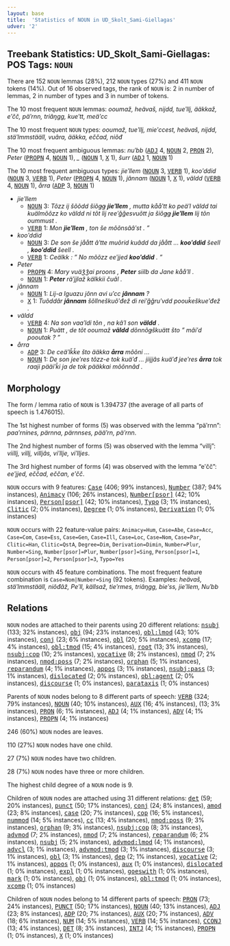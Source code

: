 ```yaml
---
layout: base
title:  'Statistics of NOUN in UD_Skolt_Sami-Giellagas'
udver: '2'
---
```


## Treebank Statistics: UD_Skolt_Sami-Giellagas: POS Tags: `NOUN`

There are 152 `NOUN` lemmas (28%), 212 `NOUN` types (27%) and 411 `NOUN` tokens (14%).
Out of 16 observed tags, the rank of `NOUN` is: 2 in number of lemmas, 2 in number of types and 3 in number of tokens.

The 10 most frequent `NOUN` lemmas: <em>ooumaž, heävaš, nijdd, tueʹllj, ääkkaž, eʹčč, päʹrnn, triâŋgg, kueʹtt, meäʹcc</em>

The 10 most frequent `NOUN` types:  <em>ooumaž, tueʹllj, mieʹccest, heävaš, nijdd, stäʹlmmstääll, vuâra, ääkka, eččad, niõđ</em>

The 10 most frequent ambiguous lemmas: <em>nuʹbb</em> (<tt><a href="sms_giellagas-pos-ADJ.html">ADJ</a></tt> 4, <tt><a href="sms_giellagas-pos-NOUN.html">NOUN</a></tt> 2, <tt><a href="sms_giellagas-pos-PRON.html">PRON</a></tt> 2), <em>Peter</em> (<tt><a href="sms_giellagas-pos-PROPN.html">PROPN</a></tt> 4, <tt><a href="sms_giellagas-pos-NOUN.html">NOUN</a></tt> 1), <em>_</em> (<tt><a href="sms_giellagas-pos-NOUN.html">NOUN</a></tt> 1, <tt><a href="sms_giellagas-pos-X.html">X</a></tt> 1), <em>šurr</em> (<tt><a href="sms_giellagas-pos-ADJ.html">ADJ</a></tt> 1, <tt><a href="sms_giellagas-pos-NOUN.html">NOUN</a></tt> 1)

The 10 most frequent ambiguous types:  <em>jieʹllem</em> (<tt><a href="sms_giellagas-pos-NOUN.html">NOUN</a></tt> 3, <tt><a href="sms_giellagas-pos-VERB.html">VERB</a></tt> 1), <em>kooʹddid</em> (<tt><a href="sms_giellagas-pos-NOUN.html">NOUN</a></tt> 3, <tt><a href="sms_giellagas-pos-VERB.html">VERB</a></tt> 1), <em>Peter</em> (<tt><a href="sms_giellagas-pos-PROPN.html">PROPN</a></tt> 4, <tt><a href="sms_giellagas-pos-NOUN.html">NOUN</a></tt> 1), <em>jânnam</em> (<tt><a href="sms_giellagas-pos-NOUN.html">NOUN</a></tt> 1, <tt><a href="sms_giellagas-pos-X.html">X</a></tt> 1), <em>väldd</em> (<tt><a href="sms_giellagas-pos-VERB.html">VERB</a></tt> 4, <tt><a href="sms_giellagas-pos-NOUN.html">NOUN</a></tt> 1), <em>årra</em> (<tt><a href="sms_giellagas-pos-ADP.html">ADP</a></tt> 3, <tt><a href="sms_giellagas-pos-NOUN.html">NOUN</a></tt> 1)


* <em>jieʹllem</em>
  * <tt><a href="sms_giellagas-pos-NOUN.html">NOUN</a></tt> 3: <em>Tõzz ij šõõdd šiõǥǥ <b>jieʹllem</b> , mutta kååʹtt ko peäʹl väldd tai kuälmõõzz ko väldd ni tõt lij reeʹǧǧesvuõtt ja šiõǥǥ <b>jieʹllem</b> lij tõn oummust .</em>
  * <tt><a href="sms_giellagas-pos-VERB.html">VERB</a></tt> 1: <em>Mon <b>jieʹllem</b> , ton še mõõnsââʹst . ”</em>
* <em>kooʹddid</em>
  * <tt><a href="sms_giellagas-pos-NOUN.html">NOUN</a></tt> 3: <em>De son še jåått âʹtte muõrid kuâdd da jåått ... <b>kooʹddid</b> šeell , <b>kooʹddid</b> šeell .</em>
  * <tt><a href="sms_giellagas-pos-VERB.html">VERB</a></tt> 1: <em>Ceälkk : ” No mõõzz eeʹjjed <b>kooʹddid</b> . ”</em>
* <em>Peter</em>
  * <tt><a href="sms_giellagas-pos-PROPN.html">PROPN</a></tt> 4: <em>Mary vuäǯǯai proons , <b>Peter</b> siilb da Jane kååʹll .</em>
  * <tt><a href="sms_giellagas-pos-NOUN.html">NOUN</a></tt> 1: <em><b>Peter</b> räʹjjlaž kälkkii čuâl .</em>
* <em>jânnam</em>
  * <tt><a href="sms_giellagas-pos-NOUN.html">NOUN</a></tt> 1: <em>Lij-a Iguazu jõnn avi uʹcc <b>jânnam</b> ?</em>
  * <tt><a href="sms_giellagas-pos-X.html">X</a></tt> 1: <em>Tuõddâr <b>jânnam</b> šõllneškuõʹđež di reiʹǧǧruʹvdd poouǩeškueʹđež .</em>
* <em>väldd</em>
  * <tt><a href="sms_giellagas-pos-VERB.html">VERB</a></tt> 4: <em>Na son vaaʹldi tõn , na kâʹl son <b>väldd</b> .</em>
  * <tt><a href="sms_giellagas-pos-NOUN.html">NOUN</a></tt> 1: <em>Puätt , de tõt ooumaž <b>väldd</b> dõnnõǥškuätt što ” mâiʹd pooutak ? ”</em>
* <em>årra</em>
  * <tt><a href="sms_giellagas-pos-ADP.html">ADP</a></tt> 3: <em>De ceäʹlǩǩe što ääkka <b>årra</b> mõõni ...</em>
  * <tt><a href="sms_giellagas-pos-NOUN.html">NOUN</a></tt> 1: <em>De son jeeʹres tõzz-e tok kuäʹđ ... jiijjâs kuäʹđ jeeʹres <b>årra</b> tok raaji pääiʹǩi ja de tok pääkkai mõõnnâd .</em>

## Morphology

The form / lemma ratio of `NOUN` is 1.394737 (the average of all parts of speech is 1.476015).

The 1st highest number of forms (5) was observed with the lemma “päʹrnn”: <em>paaʹrnines, pärnna, pärnnses, pääʹrn, päʹrnn</em>.

The 2nd highest number of forms (5) was observed with the lemma “villj”: <em>viillj, villj, villjâs, viʹllje, viʹlljes</em>.

The 3rd highest number of forms (4) was observed with the lemma “eʹčč”: <em>eeʹjjed, eččad, eččan, eʹčč</em>.

`NOUN` occurs with 9 features: <tt><a href="sms_giellagas-feat-Case.html">Case</a></tt> (406; 99% instances), <tt><a href="sms_giellagas-feat-Number.html">Number</a></tt> (387; 94% instances), <tt><a href="sms_giellagas-feat-Animacy.html">Animacy</a></tt> (106; 26% instances), <tt><a href="sms_giellagas-feat-Number-psor.html">Number[psor]</a></tt> (42; 10% instances), <tt><a href="sms_giellagas-feat-Person-psor.html">Person[psor]</a></tt> (42; 10% instances), <tt><a href="sms_giellagas-feat-Typo.html">Typo</a></tt> (3; 1% instances), <tt><a href="sms_giellagas-feat-Clitic.html">Clitic</a></tt> (2; 0% instances), <tt><a href="sms_giellagas-feat-Degree.html">Degree</a></tt> (1; 0% instances), <tt><a href="sms_giellagas-feat-Derivation.html">Derivation</a></tt> (1; 0% instances)

`NOUN` occurs with 22 feature-value pairs: `Animacy=Hum`, `Case=Abe`, `Case=Acc`, `Case=Com`, `Case=Ess`, `Case=Gen`, `Case=Ill`, `Case=Loc`, `Case=Nom`, `Case=Par`, `Clitic=Han`, `Clitic=QstA`, `Degree=Dim`, `Derivation=Dimin`, `Number=Plur`, `Number=Sing`, `Number[psor]=Plur`, `Number[psor]=Sing`, `Person[psor]=1`, `Person[psor]=2`, `Person[psor]=3`, `Typo=Yes`

`NOUN` occurs with 45 feature combinations.
The most frequent feature combination is `Case=Nom|Number=Sing` (92 tokens).
Examples: <em>heävaš, stäʹlmmstääll, niõđâž, Peʹll, källsaž, tieʹrmes, triâŋgg, bieʹss, jieʹllem, Nuʹbb</em>


## Relations

`NOUN` nodes are attached to their parents using 20 different relations: <tt><a href="sms_giellagas-dep-nsubj.html">nsubj</a></tt> (133; 32% instances), <tt><a href="sms_giellagas-dep-obj.html">obj</a></tt> (94; 23% instances), <tt><a href="sms_giellagas-dep-obl-lmod.html">obl:lmod</a></tt> (43; 10% instances), <tt><a href="sms_giellagas-dep-conj.html">conj</a></tt> (23; 6% instances), <tt><a href="sms_giellagas-dep-obl.html">obl</a></tt> (20; 5% instances), <tt><a href="sms_giellagas-dep-xcomp.html">xcomp</a></tt> (17; 4% instances), <tt><a href="sms_giellagas-dep-obl-tmod.html">obl:tmod</a></tt> (15; 4% instances), <tt><a href="sms_giellagas-dep-root.html">root</a></tt> (13; 3% instances), <tt><a href="sms_giellagas-dep-nsubj-cop.html">nsubj:cop</a></tt> (10; 2% instances), <tt><a href="sms_giellagas-dep-vocative.html">vocative</a></tt> (8; 2% instances), <tt><a href="sms_giellagas-dep-nmod.html">nmod</a></tt> (7; 2% instances), <tt><a href="sms_giellagas-dep-nmod-poss.html">nmod:poss</a></tt> (7; 2% instances), <tt><a href="sms_giellagas-dep-orphan.html">orphan</a></tt> (5; 1% instances), <tt><a href="sms_giellagas-dep-reparandum.html">reparandum</a></tt> (4; 1% instances), <tt><a href="sms_giellagas-dep-appos.html">appos</a></tt> (3; 1% instances), <tt><a href="sms_giellagas-dep-nsubj-pass.html">nsubj:pass</a></tt> (3; 1% instances), <tt><a href="sms_giellagas-dep-dislocated.html">dislocated</a></tt> (2; 0% instances), <tt><a href="sms_giellagas-dep-obl-agent.html">obl:agent</a></tt> (2; 0% instances), <tt><a href="sms_giellagas-dep-discourse.html">discourse</a></tt> (1; 0% instances), <tt><a href="sms_giellagas-dep-parataxis.html">parataxis</a></tt> (1; 0% instances)

Parents of `NOUN` nodes belong to 8 different parts of speech: <tt><a href="sms_giellagas-pos-VERB.html">VERB</a></tt> (324; 79% instances), <tt><a href="sms_giellagas-pos-NOUN.html">NOUN</a></tt> (40; 10% instances), <tt><a href="sms_giellagas-pos-AUX.html">AUX</a></tt> (16; 4% instances),  (13; 3% instances), <tt><a href="sms_giellagas-pos-PRON.html">PRON</a></tt> (6; 1% instances), <tt><a href="sms_giellagas-pos-ADJ.html">ADJ</a></tt> (4; 1% instances), <tt><a href="sms_giellagas-pos-ADV.html">ADV</a></tt> (4; 1% instances), <tt><a href="sms_giellagas-pos-PROPN.html">PROPN</a></tt> (4; 1% instances)

246 (60%) `NOUN` nodes are leaves.

110 (27%) `NOUN` nodes have one child.

27 (7%) `NOUN` nodes have two children.

28 (7%) `NOUN` nodes have three or more children.

The highest child degree of a `NOUN` node is 9.

Children of `NOUN` nodes are attached using 31 different relations: <tt><a href="sms_giellagas-dep-det.html">det</a></tt> (59; 20% instances), <tt><a href="sms_giellagas-dep-punct.html">punct</a></tt> (50; 17% instances), <tt><a href="sms_giellagas-dep-conj.html">conj</a></tt> (24; 8% instances), <tt><a href="sms_giellagas-dep-amod.html">amod</a></tt> (23; 8% instances), <tt><a href="sms_giellagas-dep-case.html">case</a></tt> (20; 7% instances), <tt><a href="sms_giellagas-dep-cop.html">cop</a></tt> (16; 5% instances), <tt><a href="sms_giellagas-dep-nummod.html">nummod</a></tt> (14; 5% instances), <tt><a href="sms_giellagas-dep-cc.html">cc</a></tt> (13; 4% instances), <tt><a href="sms_giellagas-dep-nmod-poss.html">nmod:poss</a></tt> (9; 3% instances), <tt><a href="sms_giellagas-dep-orphan.html">orphan</a></tt> (9; 3% instances), <tt><a href="sms_giellagas-dep-nsubj-cop.html">nsubj:cop</a></tt> (8; 3% instances), <tt><a href="sms_giellagas-dep-advmod.html">advmod</a></tt> (7; 2% instances), <tt><a href="sms_giellagas-dep-nmod.html">nmod</a></tt> (7; 2% instances), <tt><a href="sms_giellagas-dep-reparandum.html">reparandum</a></tt> (6; 2% instances), <tt><a href="sms_giellagas-dep-nsubj.html">nsubj</a></tt> (5; 2% instances), <tt><a href="sms_giellagas-dep-advmod-lmod.html">advmod:lmod</a></tt> (4; 1% instances), <tt><a href="sms_giellagas-dep-advcl.html">advcl</a></tt> (3; 1% instances), <tt><a href="sms_giellagas-dep-advmod-tmod.html">advmod:tmod</a></tt> (3; 1% instances), <tt><a href="sms_giellagas-dep-discourse.html">discourse</a></tt> (3; 1% instances), <tt><a href="sms_giellagas-dep-obl.html">obl</a></tt> (3; 1% instances), <tt><a href="sms_giellagas-dep-dep.html">dep</a></tt> (2; 1% instances), <tt><a href="sms_giellagas-dep-vocative.html">vocative</a></tt> (2; 1% instances), <tt><a href="sms_giellagas-dep-appos.html">appos</a></tt> (1; 0% instances), <tt><a href="sms_giellagas-dep-aux.html">aux</a></tt> (1; 0% instances), <tt><a href="sms_giellagas-dep-dislocated.html">dislocated</a></tt> (1; 0% instances), <tt><a href="sms_giellagas-dep-expl.html">expl</a></tt> (1; 0% instances), <tt><a href="sms_giellagas-dep-goeswith.html">goeswith</a></tt> (1; 0% instances), <tt><a href="sms_giellagas-dep-mark.html">mark</a></tt> (1; 0% instances), <tt><a href="sms_giellagas-dep-obj.html">obj</a></tt> (1; 0% instances), <tt><a href="sms_giellagas-dep-obl-tmod.html">obl:tmod</a></tt> (1; 0% instances), <tt><a href="sms_giellagas-dep-xcomp.html">xcomp</a></tt> (1; 0% instances)

Children of `NOUN` nodes belong to 14 different parts of speech: <tt><a href="sms_giellagas-pos-PRON.html">PRON</a></tt> (73; 24% instances), <tt><a href="sms_giellagas-pos-PUNCT.html">PUNCT</a></tt> (50; 17% instances), <tt><a href="sms_giellagas-pos-NOUN.html">NOUN</a></tt> (40; 13% instances), <tt><a href="sms_giellagas-pos-ADJ.html">ADJ</a></tt> (23; 8% instances), <tt><a href="sms_giellagas-pos-ADP.html">ADP</a></tt> (20; 7% instances), <tt><a href="sms_giellagas-pos-AUX.html">AUX</a></tt> (20; 7% instances), <tt><a href="sms_giellagas-pos-ADV.html">ADV</a></tt> (18; 6% instances), <tt><a href="sms_giellagas-pos-NUM.html">NUM</a></tt> (14; 5% instances), <tt><a href="sms_giellagas-pos-VERB.html">VERB</a></tt> (14; 5% instances), <tt><a href="sms_giellagas-pos-CCONJ.html">CCONJ</a></tt> (13; 4% instances), <tt><a href="sms_giellagas-pos-DET.html">DET</a></tt> (8; 3% instances), <tt><a href="sms_giellagas-pos-INTJ.html">INTJ</a></tt> (4; 1% instances), <tt><a href="sms_giellagas-pos-PROPN.html">PROPN</a></tt> (1; 0% instances), <tt><a href="sms_giellagas-pos-X.html">X</a></tt> (1; 0% instances)

